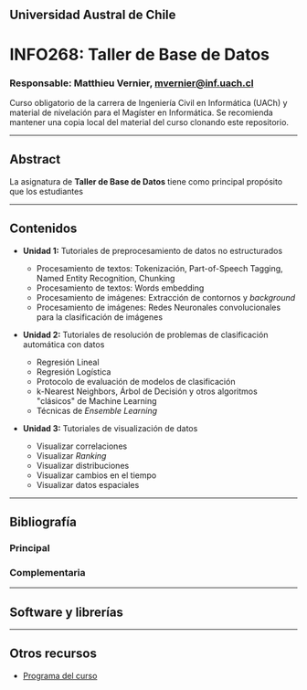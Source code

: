 ## Universidad Austral de Chile

# INFO268: Taller de Base de Datos

### Responsable: Matthieu Vernier, mvernier@inf.uach.cl

Curso obligatorio de la carrera de Ingeniería Civil en Informática (UACh) y material de nivelación para el Magíster en Informática. Se recomienda mantener una copia local del material del curso clonando este repositorio. 

***
## Abstract

La asignatura de **Taller de Base de Datos** tiene como principal propósito que los estudiantes 


***
## Contenidos

- **Unidad 1:** Tutoriales de preprocesamiento de datos no estructurados
	- Procesamiento de textos: Tokenización, Part-of-Speech Tagging, Named Entity Recognition, Chunking
	- Procesamiento de textos: Words embedding
	- Procesamiento de imágenes: Extracción de contornos y _background_
	- Procesamiento de imágenes: Redes Neuronales convolucionales para la clasificación de imágenes

- **Unidad 2:** Tutoriales de resolución de problemas de clasificación automática con datos
	- Regresión Lineal
	- Regresión Logística
	- Protocolo de evaluación de modelos de clasificación
	- k-Nearest Neighbors, Árbol de Decisión y otros algoritmos "clásicos" de Machine Learning
	- Técnicas de _Ensemble Learning_  

- **Unidad 3:** Tutoriales de visualización de datos
	- Visualizar correlaciones
	- Visualizar _Ranking_
	- Visualizar distribuciones
	- Visualizar cambios en el tiempo
	- Visualizar datos espaciales

***
## Bibliografía 


### Principal

### Complementaria

***
## Software y librerías

***
## Otros recursos


- [Programa del curso](Programa_INFO268_2019.pdf)

